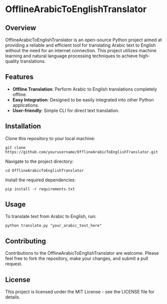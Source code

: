 # OfflineArabicToEnglishTranslator

## Overview
OfflineArabicToEnglishTranslator is an open-source Python project aimed at providing a reliable and efficient tool for translating Arabic text to English without the need for an internet connection. This project utilizes machine learning and natural language processing techniques to achieve high-quality translations.

## Features
- **Offline Translation**: Perform Arabic to English translations completely offline.
- **Easy Integration**: Designed to be easily integrated into other Python applications.
- **User-friendly**: Simple CLI for direct text translation.

## Installation

Clone this repository to your local machine:
```
git clone https://github.com/yourusername/OfflineArabicToEnglishTranslator.git
```

Navigate to the project directory:
```
cd OfflineArabicToEnglishTranslator
```

Install the required dependencies:
```
pip install -r requirements.txt
```

## Usage

To translate text from Arabic to English, run:
```
python translate.py "your_arabic_text_here"
```

## Contributing
Contributions to the OfflineArabicToEnglishTranslator are welcome. Please feel free to fork the repository, make your changes, and submit a pull request.

## License
This project is licensed under the MIT License - see the LICENSE file for details.


